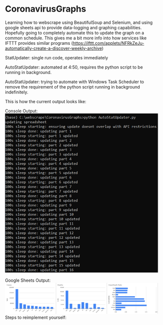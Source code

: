 # CoronavirusGraphs
Learning how to webscrape using BeautifulSoup and Selenium, and using google sheets api to provide data-logging and graphing capabilities. Hopefully going to completely automate this to update the graph on a common schedule. This gives me a bit more info into how services like IFTTT provides similar programs (https://ifttt.com/applets/NFRkZeJu-automatically-create-a-discover-weekly-archive)

StatUpdater: single run code, operates immediately

AutoStatUpdater: automated at 4:50, requires the python script to be running in background.

AutoStatUpdater: trying to automate with Windows Task Scheduler to remove the requirement of the python script running in background indefinitely.

This is how the current output looks like:

Console Output:
![Console Output](/corconsole.PNG)

Google Sheets Output:
![Data as of 5/31/2020](/corgraphs.PNG)
Steps to reimplement yourself:

